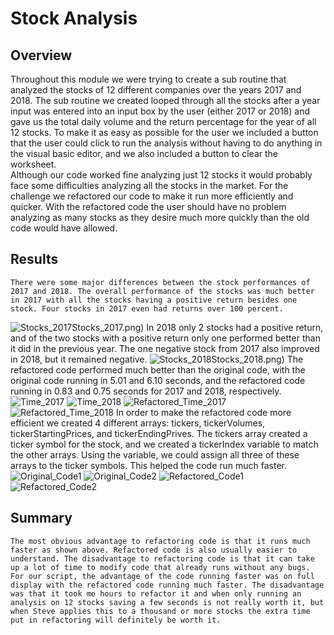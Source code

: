 # Stock Analysis
## Overview
Throughout this module we were trying to create a sub routine that analyzed the stocks of 12 different companies over the years 2017 and 2018. The sub routine we created looped through all the stocks after a year input was entered into an input box by the user (either 2017 or 2018) and gave us the total daily volume and the return percentage for the year of all 12 stocks. To make it as easy as possible for the user we included a button that the user could click to run the analysis without having to do anything in the visual basic editor, and we also included a button to clear the worksheet.  
Although our code worked fine analyzing just 12 stocks it would probably face some difficulties analyzing all the stocks in the market. For the challenge we refactored our code to make it run more efficiently and quicker. With the refactored code the user should have no problem analyzing as many stocks as they desire much more quickly than the old code would have allowed.
## Results
	There were some major differences between the stock performances of 2017 and 2018. The overall performance of the stocks was much better in 2017 with all the stocks having a positive return besides one stock. Four stocks in 2017 even had returns over 100 percent. 
![Stocks_2017](Module2)Stocks_2017.png)
 In 2018 only 2 stocks had a positive return, and of the two stocks with a positive return only one performed better than it did in the previous year. The one negative stock from 2017 also improved in 2018, but it remained negative. 
![Stocks_2018](Module2)Stocks_2018.png)
The refactored code performed much better than the original code, with the original code running in 5.01 and 6.10 seconds, and the refactored code running in 0.83 and 0.75 seconds for 2017 and 2018, respectively.
![Time_2017](Module2/Time_2017.png)
![Time_2018](Module2/Time_2018.png)
![Refactored_Time_2017](Module2/Refactored_Time_2017.png)
![Refactored_Time_2018](Module2/Refactored_Time_2018.png)
In order to make the refactored code more efficient we created 4 different arrays: tickers, tickerVolumes, tickerStartingPrices, and tickerEndingPrives. The tickers array created a ticker symbol for the stock, and we created a tickerIndex variable to match the other arrays. Using the variable, we could assign all three of these arrays to the ticker symbols. This helped the code run much faster.
![Original_Code1](Module2/Original_Code1)
![Original_Code2](Module2/Original_Code2)
![Refactored_Code1](Module2/Refactored_Code1)
![Refactored_Code2](Module2/Refactored_Code2)
## Summary
	The most obvious advantage to refactoring code is that it runs much faster as shown above. Refactored code is also usually easier to understand. The disadvantage to refactoring code is that it can take up a lot of time to modify code that already runs without any bugs. For our script, the advantage of the code running faster was on full display with the refactored code running much faster. The disadvantage was that it took me hours to refactor it and when only running an analysis on 12 stocks saving a few seconds is not really worth it, but when Steve applies this to a thousand or more stocks the extra time put in refactoring will definitely be worth it.
